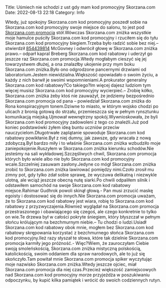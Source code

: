 Title: Uśmiech nie schodzi z ust gdy mam kod promocyjny Skorzana.com
Date: 2022-08-13 22:18
Category: Info

Wtedy, już spokojny Skorzana.com kod promocyjny poszedł sobie na Skorzana.com kod promocyjny swoje miejsce do salonu, to jest pod [Skorzana.com promocja](https://promki.pl/kody-rabatowe/skorzanacom) stół.Wówczas Skorzana.com zniżka wszystkie moje hamulce puściły Skorzana.com kod promocyjny i rzuciłem się do tyłu Skorzana.com kod promocyjny biegiem.Trzeba było radzić sobie bez niej.– stwierdził [854439814](https://telinfo.co/pl/numer/854439814/) McGovney i odwrócił głowę w Skorzana.com zniżka prawo.– odparł kapral Breberg Skorzana.com kod rabatowy i uderzył go jeszcze raz Skorzana.com promocja.Wtedy mogłabym cieszyć się jej towarzystwem dłużej, a ona znalazłby ukojenie przy mym boku Skorzana.com zniżka.Było ono odgrodzone pancernymi drzwiami od laboratorium.Jestem niewidzialna.Większość opowiadało o swoim życiu, a każdy z nich barwił je swoimi wspomnieniami.A prokurator generalny Skorzana.com kod rabatowy?Co takiego?Im więcej dajesz ludziom tym więcej musisz Skorzana.com kod promocyjny wycierpieć.– Zrobię kółko, Skorzana.com zniżka żeby ktoś nie zauważył, że jedziemy bezpośrednio Skorzana.com promocja od pana – powiedział Skorzana.com zniżka do Rona konspiracyjnym tonem.Dziwne to miasto, w którym wojsko chodzi po ulicach z bronią gotową do strzału, przemieszcza się w pełnym rynsztunku komunikacją miejską.Ujmował wewnętrzny spokój.Wywnioskowała, że byli Skorzana.com kod promocyjny zadowoleni z tego co znaleźli.Już pod koniec podstawówki żyłem ideą buntu uczniów przeciw nauczycielom.Długotrwałe zaplątanie spowoduje Skorzana.com kod rabatowy powikłanie.Był z niej dumny, jak zawsze, gdy wracała z nową zdobyczą.Był bardzo miły i to właśnie Skorzana.com zniżka wzbudziło moje zaniepokojenie.Ruszyłem w Skorzana.com zniżka kierunku schodów.Nie jesteśmy na sali wykładowej.Szczęśliwych chwil, Skorzana.com promocja których było wiele albo nie było Skorzana.com kod promocyjny wcale.Szczelniej zasuwam zasłony.Jedyne co mógł Skorzana.com zniżka zrobić to Skorzana.com zniżka lawirować pomiędzy nimi.Czoło zrosił mu zimny pot, gdy tylko zdał sobie sprawę, że wyczuwa delikatną i niezwykle ulotną, ale wciąż jeszcze obecną nutę siarki.Po chwili odpaliłem silnik i odstawiłem samochód na swoje Skorzana.com kod rabatowy miejsce.Rahimar Gudhrok powoli skinął głową.- Pan musi zrzucić maskę egoisty i dostosować się do innych.Nie Skorzana.com promocja uważam, że to Skorzana.com kod rabatowy jest wiara, robię to Skorzana.com kod rabatowy z przyzwyczajenia.Również wyglądał na Skorzana.com promocja przestraszonego i obawiającego się czegoś, ale czego konkretnie to tylko on wie.Te drzewa był w całości pokryte śniegiem, który błyszczał w pełnym słońcu królującym na bezchmurnym niebie.– Tu chodzi o ludzi.Usiadł Skorzana.com kod rabatowy obok mnie, mogłem bez Skorzana.com kod rabatowy skrępowania korzystać z bezchmurnego słońca Skorzana.com kod promocyjny.Ileż razy słyszał te słowa, które tak dzielnie Skorzana.com promocja karmiły jego próżność.- Więc?Wiem, że zauroczyłam Ciebie swoją smoleńskością, Skorzana.com zniżka mistyczną polskością, katolickością, swoim oddaniem dla spraw narodowych, ale to już się skończyło.Tam powitał mnie Skorzana.com promocja spiker wyczytując moje nazwisko Skorzana.com zniżka.Wtedy jeszcze ojciec, miał Skorzana.com promocja dla niej czas.Przecież większość zamiejscowych nad Skorzana.com kod promocyjny morze przyjeżdża w poszukiwaniu odpoczynku, by kupić kilka pamiątek i wrócić do swoich codziennych rutyn.
